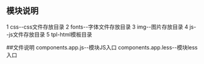 ## 模块说明
1 css--css文件存放目录
2 fonts--字体文件存放目录
3 img--图片存放目录
4 js--js文件存放目录
5 tpl-html模板目录

##文件说明
components.app.js--模块JS入口
components.app.less--模块less入口